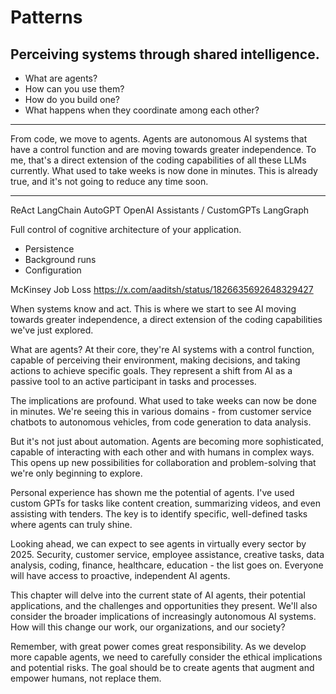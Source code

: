 # Patterns
## Perceiving systems through shared intelligence.


* What are agents?
* How can you use them?
* How do you build one?
* What happens when they coordinate among each other?

---

From code, we move to agents. Agents are autonomous AI systems that have a control function and are moving towards greater independence. To me, that's a direct extension of the coding capabilities of all these LLMs currently. What used to take weeks is now done in minutes. This is already true, and it's not going to reduce any time soon.

---


ReAct
LangChain
AutoGPT
OpenAI Assistants / CustomGPTs
LangGraph

Full control of cognitive architecture of your application. 

- Persistence 
- Background runs
- Configuration 



McKinsey Job Loss
https://x.com/aaditsh/status/1826635692648329427



When systems know and act. This is where we start to see AI moving towards greater independence, a direct extension of the coding capabilities we've just explored.

What are agents? At their core, they're AI systems with a control function, capable of perceiving their environment, making decisions, and taking actions to achieve specific goals. They represent a shift from AI as a passive tool to an active participant in tasks and processes.

The implications are profound. What used to take weeks can now be done in minutes. We're seeing this in various domains - from customer service chatbots to autonomous vehicles, from code generation to data analysis.

But it's not just about automation. Agents are becoming more sophisticated, capable of interacting with each other and with humans in complex ways. This opens up new possibilities for collaboration and problem-solving that we're only beginning to explore.

Personal experience has shown me the potential of agents. I've used custom GPTs for tasks like content creation, summarizing videos, and even assisting with tenders. The key is to identify specific, well-defined tasks where agents can truly shine.

Looking ahead, we can expect to see agents in virtually every sector by 2025. Security, customer service, employee assistance, creative tasks, data analysis, coding, finance, healthcare, education - the list goes on. Everyone will have access to proactive, independent AI agents.

This chapter will delve into the current state of AI agents, their potential applications, and the challenges and opportunities they present. We'll also consider the broader implications of increasingly autonomous AI systems. How will this change our work, our organizations, and our society?

Remember, with great power comes great responsibility. As we develop more capable agents, we need to carefully consider the ethical implications and potential risks. The goal should be to create agents that augment and empower humans, not replace them.

